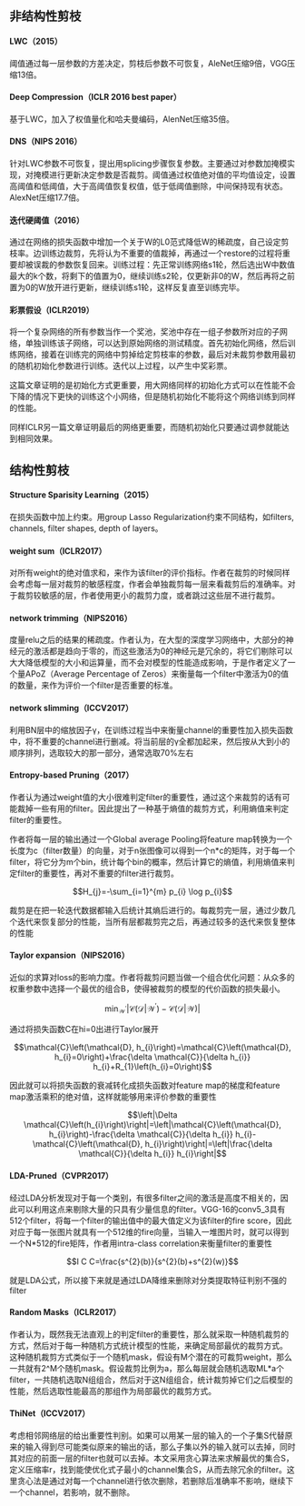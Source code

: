 ## 非结构性剪枝

#### LWC（2015）
阈值通过每一层参数的方差决定，剪枝后参数不可恢复，AleNet压缩9倍，VGG压缩13倍。

#### Deep Compression（ICLR 2016 best paper）
基于LWC，加入了权值量化和哈夫曼编码，AlenNet压缩35倍。

#### DNS（NIPS 2016）
针对LWC参数不可恢复，提出用splicing步骤恢复参数。主要通过对参数加掩模实现，对掩模进行更新决定参数是否裁剪。阈值通过权值绝对值的平均值设定，设置高阈值和低阈值，大于高阈值恢复权值，低于低阈值删除，中间保持现有状态。AlexNet压缩17.7倍。

#### 迭代硬阈值（2016）
通过在网络的损失函数中增加一个关于W的L0范式降低W的稀疏度，自己设定剪枝率。边训练边裁剪，先将认为不重要的值裁掉，再通过一个restore的过程将重要却被误裁的参数恢复回来。训练过程：先正常训练网络s1轮，然后选出W中数值最大的k个数，将剩下的值置为0，继续训练s2轮，仅更新非0的W，然后再将之前置为0的W放开进行更新，继续训练s1轮，这样反复直至训练完毕。

#### 彩票假设（ICLR2019）
将一个复杂网络的所有参数当作一个奖池，奖池中存在一组子参数所对应的子网络，单独训练该子网络，可以达到原始网络的测试精度。首先初始化网络，然后训练网络，接着在训练完的网络中剪掉给定剪枝率的参数，最后对未裁剪参数用最初的随机初始化参数进行训练。迭代以上过程，以产生中奖彩票。

这篇文章证明的是初始化方式更重要，用大网络同样的初始化方式可以在性能不会下降的情况下更快的训练这个小网络，但是随机初始化不能将这个网络训练到同样的性能。

同样ICLR另一篇文章证明最后的网络更重要，而随机初始化只要通过调参就能达到相同效果。

## 结构性剪枝

#### Structure Sparisity Learning（2015）
在损失函数中加上约束。用group Lasso Regularization约束不同结构，如filters, channels, filter shapes, depth of layers。

#### weight sum（ICLR2017）
对所有weight的绝对值求和，来作为该filter的评价指标。作者在裁剪的时候同样会考虑每一层对裁剪的敏感程度，作者会单独裁剪每一层来看裁剪后的准确率。对于裁剪较敏感的层，作者使用更小的裁剪力度，或者跳过这些层不进行裁剪。

#### network trimming（NIPS2016）
度量relu之后的结果的稀疏度。作者认为，在大型的深度学习网络中，大部分的神经元的激活都是趋向于零的，而这些激活为0的神经元是冗余的，将它们剔除可以大大降低模型的大小和运算量，而不会对模型的性能造成影响，于是作者定义了一个量APoZ（Average Percentage of Zeros）来衡量每一个filter中激活为0的值的数量，来作为评价一个filter是否重要的标准。

#### network slimming（ICCV2017）
利用BN层中的缩放因子γ，在训练过程当中来衡量channel的重要性加入损失函数中，将不重要的channel进行删减。将当前层的γ全都加起来，然后按从大到小的顺序排列，选取较大的那一部分，通常选取70%左右

#### Entropy-based Pruning（2017）
作者认为通过weight值的大小很难判定filter的重要性，通过这个来裁剪的话有可能裁掉一些有用的filter。因此提出了一种基于熵值的裁剪方式，利用熵值来判定filter的重要性。

作者将每一层的输出通过一个Global average Pooling将feature map转换为一个长度为c（filter数量）的向量，对于n张图像可以得到一个n*c的矩阵，对于每一个filter，将它分为m个bin，统计每个bin的概率，然后计算它的熵值，利用熵值来判定filter的重要性，再对不重要的filter进行裁剪。
```math
H_{j}=-\sum_{i=1}^{m} p_{i} \log p_{i}
```
裁剪是在把一轮迭代数据都输入后统计其熵后进行的。每裁剪完一层，通过少数几个迭代来恢复部分的性能，当所有层都裁剪完之后，再通过较多的迭代来恢复整体的性能

#### Taylor expansion（NIPS2016）
近似的求算对loss的影响力度。作者将裁剪问题当做一个组合优化问题：从众多的权重参数中选择一个最优的组合B，使得被裁剪的模型的代价函数的损失最小。
```math
\min _{\mathcal{W}^{\prime}}\left|\mathcal{C}\left(\mathcal{D} | \mathcal{W}^{\prime}\right)-\mathcal{C}(\mathcal{D} | \mathcal{W})\right|
```
通过将损失函数C在hi=0出进行Taylor展开
```math
\mathcal{C}\left(\mathcal{D}, h_{i}\right)=\mathcal{C}\left(\mathcal{D}, h_{i}=0\right)+\frac{\delta \mathcal{C}}{\delta h_{i}} h_{i}+R_{1}\left(h_{i}=0\right)
```

因此就可以将损失函数的衰减转化成损失函数对feature map的梯度和feature map激活乘积的绝对值，这样就能够用来评价参数的重要性
```math
\left|\Delta \mathcal{C}\left(h_{i}\right)\right|=\left|\mathcal{C}\left(\mathcal{D}, h_{i}\right)-\frac{\delta \mathcal{C}}{\delta h_{i}} h_{i}-\mathcal{C}\left(\mathcal{D}, h_{i}\right)\right|=\left|\frac{\delta \mathcal{C}}{\delta h_{i}} h_{i}\right|
```

#### LDA-Pruned（CVPR2017）
经过LDA分析发现对于每一个类别，有很多filter之间的激活是高度不相关的，因此可以利用这点来剔除大量的只具有少量信息的filter。VGG-16的conv5_3具有512个filter，将每一个filter的输出值中的最大值定义为该filter的fire score，因此对应于每一张图片就具有一个512维的fire向量，当输入一堆图片时，就可以得到一个N*512的fire矩阵，作者用intra-class correlation来衡量filter的重要性
```math
I C C=\frac{s^{2}(b)}{s^{2}(b)+s^{2}(w)}
```
就是LDA公式，所以接下来就是通过LDA降维来删除对分类提取特征判别不强的filter

#### Random Masks（ICLR2017）
作者认为，既然我无法直观上的判定filter的重要性，那么就采取一种随机裁剪的方式，然后对于每一种随机方式统计模型的性能，来确定局部最优的裁剪方式。 这种随机裁剪方式类似于一个随机mask，假设有M个潜在的可裁剪weight，那么一共就有2^M个随机mask。假设裁剪比例为a，那么每层就会随机选取ML*a个filter，一共随机选取N组组合，然后对于这N组组合，统计裁剪掉它们之后模型的性能，然后选取性能最高的那组作为局部最优的裁剪方式。

#### ThiNet（ICCV2017）
考虑相邻网络层的给出重要性判别。如果可以用某一层的输入的一个子集S代替原来的输入得到尽可能类似原来的输出的话，那么子集以外的输入就可以去掉，同时其对应的前面一层的filter也就可以去掉。本文采用贪心算法来求解最优的集合S，定义压缩率r，找到能使优化式子最小的channel集合S，从而去除冗余的filter。这里贪心法是通过对每一个channel进行依次删除，若删除后准确率不影响，继续下一个channel，若影响，就不删除。